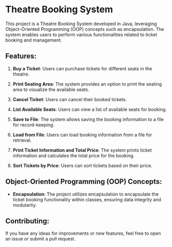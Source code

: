 

# Theatre Booking System

This project is a Theatre Booking System developed in Java, leveraging Object-Oriented Programming (OOP) concepts such as encapsulation. The system enables users to perform various functionalities related to ticket booking and management.

## Features:

1. **Buy a Ticket**: Users can purchase tickets for different seats in the theatre.

2. **Print Seating Area**: The system provides an option to print the seating area to visualize the available seats.

3. **Cancel Ticket**: Users can cancel their booked tickets.

4. **List Available Seats**: Users can view a list of available seats for booking.

5. **Save to File**: The system allows saving the booking information to a file for record-keeping.

6. **Load from File**: Users can load booking information from a file for retrieval.

7. **Print Ticket Information and Total Price**: The system prints ticket information and calculates the total price for the booking.

8. **Sort Tickets by Price**: Users can sort tickets based on their price.

## Object-Oriented Programming (OOP) Concepts:

- **Encapsulation**: The project utilizes encapsulation to encapsulate the ticket booking functionality within classes, ensuring data integrity and modularity.


## Contributing:

 If you have any ideas for improvements or new features, feel free to open an issue or submit a pull request.

